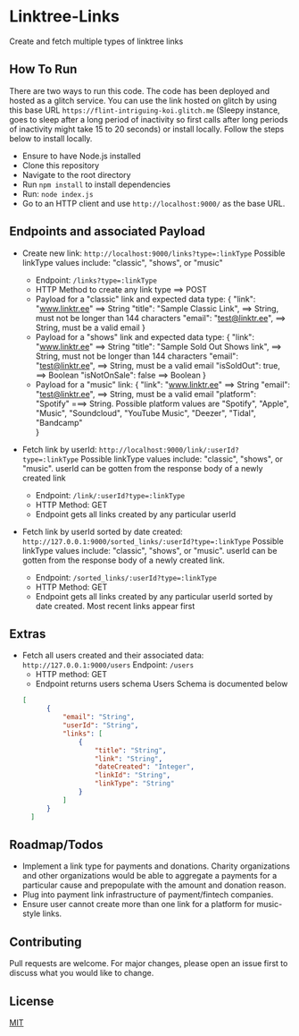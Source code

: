 # Linktree-Links
Create and fetch multiple types of linktree links

## How To Run
There are two ways to run this code. The code has been deployed and hosted as a glitch service. You can use the link hosted on glitch by using this base URL ```https://flint-intriguing-koi.glitch.me``` (Sleepy instance, goes to sleep after a long period of inactivity so first calls after long periods of inactivity might take 15 to 20 seconds) or install locally. Follow the steps below to install locally.
- Ensure to have Node.js installed
- Clone this repository
- Navigate to the root directory
- Run  ```npm install``` to install dependencies
- Run: ```node index.js```
- Go to an HTTP client and use ```http://localhost:9000/``` as the base URL.


## Endpoints and associated Payload
- Create new link: ```http://localhost:9000/links?type=:linkType``` Possible linkType values include: "classic", "shows", or "music"
  - Endpoint: ```/links?type=:linkType```
  - HTTP Method to create any link type ==> POST
  - Payload for a "classic" link and expected data type: {
    "link": "www.linktr.ee" ==> String
    "title": "Sample Classic Link", ==> String, must not be longer than 144 characters
    "email": "test@linktr.ee", ==> String, must be a valid email
   }
  - Payload for a "shows" link and expected data type: {
    "link": "www.linktr.ee" ==> String
    "title": "Sample Sold Out Shows link", ==> String, must not be longer than 144 characters
    "email": "test@linktr.ee", ==> String, must be a valid email
    "isSoldOut": true, ==> Boolean
    "isNotOnSale": false ==> Boolean
   }
  - Payload for a "music" link: {
    "link": "www.linktr.ee" ==> String
    "email": "test@linktr.ee", ==> String, must be a valid email
    "platform": "Spotify" ===> String. Possible platform values are "Spotify", "Apple", "Music", "Soundcloud", "YouTube Music", "Deezer", "Tidal", "Bandcamp"   
   }
- Fetch link by userId: ```http://localhost:9000/link/:userId?type=:linkType``` Possible linkType values include: "classic", "shows", or "music". userId can be gotten from the response body of a newly created link
  - Endpoint: ```/link/:userId?type=:linkType```
  - HTTP Method: GET
  - Endpoint gets all links created by any particular userId
  
- Fetch link by userId sorted by date created: ```http://127.0.0.1:9000/sorted_links/:userId?type=:linkType``` Possible linkType values include: "classic", "shows", or "music". userId can be gotten from the response body of a newly created link.
  - Endpoint: ```/sorted_links/:userId?type=:linkType```
  - HTTP Method: GET
  - Endpoint gets all links created by any particular userId sorted by date created. Most recent links appear first
  
## Extras
- Fetch all users created and their associated data: ```http://127.0.0.1:9000/users```
  Endpoint: ```/users```
  - HTTP method: GET
  - Endpoint returns users schema
  Users Schema is documented below
  ```JSON
  [
        {
            "email": "String",
            "userId": "String",
            "links": [
                {
                    "title": "String",
                    "link": "String",
                    "dateCreated": "Integer",
                    "linkId": "String",
                    "linkType": "String"
                }
            ]
        }
    ]
  ```

## Roadmap/Todos
- Implement a link type for payments and donations. Charity organizations and other organizations would be able to aggregate a payments for a particular cause and prepopulate with the amount and donation reason.
- Plug into payment link infrastructure of payment/fintech companies.
- Ensure user cannot create more than one link for a platform for music-style links.

## Contributing
Pull requests are welcome. For major changes, please open an issue first to discuss what you would like to change.

## License
[MIT](https://choosealicense.com/licenses/mit/)
